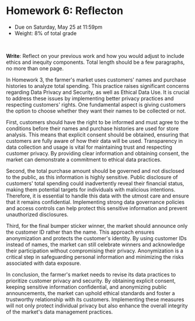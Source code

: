 # Homework 6: Reflecton

- Due on Saturday, May 25 at 11:59pm
- Weight: 8% of total grade

<br>

**Write**: Reflect on your previous work and how you would adjust to include ethics and inequity components. Total length should be a few paragraphs, no more than one page.

In Homework 3, the farmer's market uses customers' names and purchase histories to analyze total spending. This practice raises significant concerns regarding Data Privacy and Security, as well as Ethical Data Use. It is crucial to address these issues by implementing better privacy practices and respecting customers' rights. One fundamental aspect is giving customers the option to choose whether they want their names to be collected or not.

First, customers should have the right to be informed and must agree to the conditions before their names and purchase histories are used for store analysis. This means that explicit consent should be obtained, ensuring that customers are fully aware of how their data will be used. Transparency in data collection and usage is vital for maintaining trust and respecting customer privacy. By providing clear information and obtaining consent, the market can demonstrate a commitment to ethical data practices.

Second, the total purchase amount should be governed and not disclosed to the public, as this information is highly sensitive. Public disclosure of customers' total spending could inadvertently reveal their financial status, making them potential targets for individuals with malicious intentions. Therefore, it is essential to handle this data with the utmost care and ensure that it remains confidential. Implementing strong data governance policies and access controls can help protect this sensitive information and prevent unauthorized disclosures.

Third, for the final bumper sticker winner, the market should announce only the customer ID rather than the name. This approach ensures anonymization and protects the customer's identity. By using customer IDs instead of names, the market can still celebrate winners and acknowledge their participation without compromising their privacy. Anonymization is a critical step in safeguarding personal information and minimizing the risks associated with data exposure.

In conclusion, the farmer's market needs to revise its data practices to prioritize customer privacy and security. By obtaining explicit consent, keeping sensitive information confidential, and anonymizing public announcements, the market can uphold ethical standards and foster a trustworthy relationship with its customers. Implementing these measures will not only protect individual privacy but also enhance the overall integrity of the market's data management practices.
